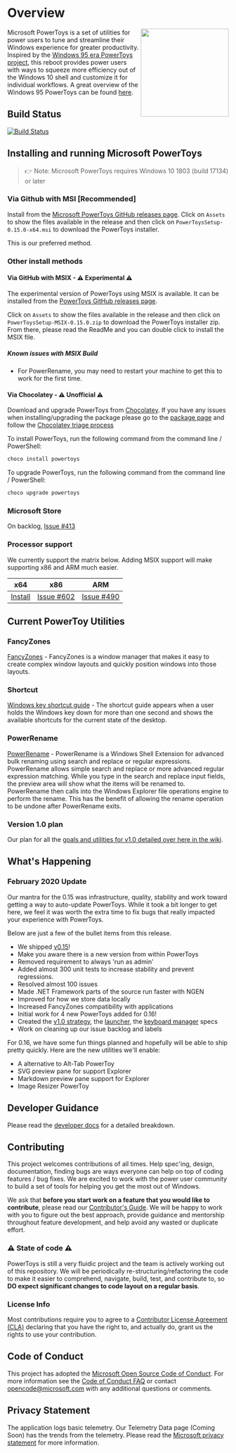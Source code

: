 # Overview

<img align="right" width="200" src="./doc/images/Logo.jpg" />

Microsoft PowerToys is a set of utilities for power users to tune and streamline their Windows experience for greater productivity. Inspired by the [Windows 95 era PowerToys project](https://en.wikipedia.org/wiki/Microsoft_PowerToys), this reboot provides power users with ways to squeeze more efficiency out of the Windows 10 shell and customize it for individual workflows.  A great overview of the Windows 95 PowerToys can be found [here](https://socket3.wordpress.com/2016/10/22/using-windows-95-powertoys/).

## Build Status

[![Build Status](https://dev.azure.com/ms/PowerToys/_apis/build/status/microsoft.PowerToys?branchName=master)](https://dev.azure.com/ms/PowerToys/_build?definitionId=35096)

## Installing and running Microsoft PowerToys

> 👉 Note: Microsoft PowerToys requires Windows 10 1803 (build 17134) or later

### Via Github with MSI [Recommended]

Install from the [Microsoft PowerToys GitHub releases page][github-release-link]. Click on `Assets` to show the files available in the release and then click on `PowerToysSetup-0.15.0-x64.msi` to download the PowerToys installer.

This is our preferred method.

### Other install methods

#### Via GitHub with MSIX - ⚠ Experimental ⚠

The experimental version of PowerToys using MSIX is available.  It can be installed from the [PowerToys GitHub releases page][github-release-link].

Click on `Assets` to show the files available in the release and then click on `PowerToysSetup-MSIX-0.15.0.zip` to download the PowerToys installer zip.  From there, please read the ReadMe and you can double click to install the MSIX file.

##### Known issues with MSIX Build

- For PowerRename, you may need to restart your machine to get this to work for the first time.

#### Via Chocolatey - ⚠ Unofficial ⚠

Download and upgrade PowerToys from [Chocolatey](https://chocolatey.org). If you have any issues when installing/upgrading the package please go to the [package page](https://chocolatey.org/packages/powertoys) and follow the [Chocolatey triage process](https://chocolatey.org/docs/package-triage-process)

To install PowerToys, run the following command from the command line / PowerShell:

```powershell
choco install powertoys
```

To upgrade PowerToys, run the following command from the command line / PowerShell:

```powershell
choco upgrade powertoys
```

### Microsoft Store

On backlog, [Issue #413](https://github.com/microsoft/PowerToys/issues/413)

### Processor support

We currently support the matrix below.  Adding MSIX support will make supporting x86 and ARM much easier.

| x64 | x86 | ARM |
|:---:|:---:|:---:|
| [Install][github-release-link] | [Issue #602](https://github.com/microsoft/PowerToys/issues/602)  | [Issue #490](https://github.com/microsoft/PowerToys/issues/490)|

## Current PowerToy Utilities

### FancyZones

[FancyZones](/src/modules/fancyzones/) - FancyZones is a window manager that makes it easy to create complex window layouts and quickly position windows into those layouts.

### Shortcut

[Windows key shortcut guide](/src/modules/shortcut_guide) - The shortcut guide appears when a user holds the Windows key down for more than one second and shows the available shortcuts for the current state of the desktop.

### PowerRename

[PowerRename](/src/modules/powerrename) - PowerRename is a Windows Shell Extension for advanced bulk renaming using search and replace or regular expressions. PowerRename allows simple search and replace or more advanced regular expression matching. While you type in the search and replace input fields, the preview area will show what the items will be renamed to. PowerRename then calls into the Windows Explorer file operations engine to perform the rename. This has the benefit of allowing the rename operation to be undone after PowerRename exits.

### Version 1.0 plan

Our plan for all the [goals and utilities for v1.0 detailed over here in the wiki][v1].

## What's Happening

### February 2020 Update

Our mantra for the 0.15 was infrastructure, quality, stability and work toward getting a way to auto-update PowerToys.  While it took a bit longer to get here, we feel it was worth the extra time to fix bugs that really impacted your experience with PowerToys.

Below are just a few of the bullet items from this release.

- We shipped [v0.15][github-release-link]!
- Make you aware there is a new version from within PowerToys
- Removed requirement to always 'run as admin'
- Added almost 300 unit tests to increase stability and prevent regressions.
- Resolved almost 100 issues
- Made .NET Framework parts of the source run faster with NGEN
- Improved for how we store data locally
- Increased FancyZones compatibility with applications
- Initial work for 4 new PowerToys added for 0.16!
- Created the [v1.0 strategy][v1], the [launcher](https://github.com/microsoft/PowerToys/wiki/Launcher), the [keyboard manager](https://github.com/microsoft/PowerToys/wiki/Keyboard-Manager) specs
- Work on cleaning up our issue backlog and labels

For 0.16, we have some fun things planned and hopefully will be able to ship pretty quickly. Here are the new utilities we'll enable:

- A alternative to Alt-Tab PowerToy
- SVG preview pane for support Explorer
- Markdown preview pane support for Explorer
- Image Resizer PowerToy

## Developer Guidance

Please read the [developer docs](/doc/devdocs) for a detailed breakdown.

## Contributing

This project welcomes contributions of all times. Help spec'ing, design, documentation, finding bugs are ways everyone can help on top of coding features / bug fixes. We are excited to work with the power user community to build a set of tools for helping you get the most out of Windows.

We ask that **before you start work on a feature that you would like to contribute**, please read our [Contributor's Guide](contributing.md). We will be happy to work with you to figure out the best approach, provide guidance and mentorship throughout feature development, and help avoid any wasted or duplicate effort.

### ⚠ State of code ⚠

PowerToys is still a very fluidic project and the team is actively working out of this repository.  We will be periodically re-structuring/refactoring the code to make it easier to comprehend, navigate, build, test, and contribute to, so **DO expect significant changes to code layout on a regular basis**.

### License Info

 Most contributions require you to agree to a [Contributor License Agreement (CLA)][oss-CLA] declaring that you have the right to, and actually do, grant us the rights to use your contribution.

## Code of Conduct

This project has adopted the [Microsoft Open Source Code of Conduct][oss-conduct-code]. For more information see the [Code of Conduct FAQ][oss-conduct-FAQ] or contact [opencode@microsoft.com][oss-conduct-email] with any additional questions or comments.

## Privacy Statement

The application logs basic telemetry. Our Telemetry Data page (Coming Soon) has the trends from the telemetry. Please read the [Microsoft privacy statement][privacyLink] for more information.

[oss-CLA]: https://cla.opensource.microsoft.com
[oss-conduct-code]: https://opensource.microsoft.com/codeofconduct/
[oss-conduct-FAQ]: https://opensource.microsoft.com/codeofconduct/faq/
[oss-conduct-email]: mailto:opencode@microsoft.com
[github-release-link]: https://github.com/microsoft/PowerToys/releases/
[v1]: https://github.com/microsoft/PowerToys/wiki/Version-1.0-Strategy
[privacyLink]: http://go.microsoft.com/fwlink/?LinkId=521839
